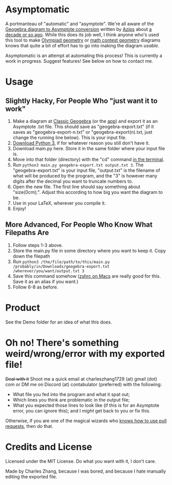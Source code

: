 # Asymptomatic
A portmanteau of "automatic" and "asymptote".  We're all aware of the [Geogebra diagram to Asymptote conversion](https://www.geogebra.org/classic?lang=en) written by [Azjps](https://artofproblemsolving.com/wiki/index.php/User:Azjps/geogebra) about [a decade or so ago](https://i.imgur.com/J3WfHEf.png).  While this does its job well, I think anyone who's used this tool to make [Olympiad geometry](https://web.evanchen.cc/geombook.html) or [math contest geometry](https://maa.org/student-programs/amc/) diagrams knows that quite a bit of effort has to go into making the diagram *usable*.

Asymptomatic is an attempt at automating this process!  This is currently a work in progress.  Suggest features!  See below on how to contact me.

# Usage
## Slightly Hacky, For People Who "just want it to work"
1. Make a diagram at [Classic Geogebra](https://www.geogebra.org/classic?lang=en) (or the [app](https://www.geogebra.org/download?lang=en)) and export it as an Asymptote .txt file.  This should save as "geogebra-export.txt" (if it saves as "geogebra-export-n.txt" or "geogebra-export(n).txt, just change the running line below).  This is your input file.
2. [Download Python 3](https://www.python.org/downloads/), if for whatever reason you still don't have it.
3. Download main.py here.  Store it in the same folder where your input file is.
4. Move into that folder (directory) with the "cd" command [in the terminal](https://tutorials.codebar.io/command-line/introduction/tutorial.html).
5. Run ```python3 main.py geogebra-export.txt output.txt 3```. The "geogebra-export.txt" is your input file, "output.txt" is the filename of what will be produced by the program, and the "3" is however many digits after the decimal you want to truncate numbers to.
6. Open the new file.  The first line should say something about "size(0cm);".  Adjust this according to how big you want the diagram to be.
7. Use in your LaTeX, wherever you compile it.
8. Enjoy!
## More Advanced, For People Who Know What Filepaths Are
1. Follow steps 1-3 above.
2. Store the main.py file in some directory where you want to keep it.  Copy down the filepath
3. Run ```python3 /the/file/path/to/this/main.py /probably/in/Downloads/geogebra-export.txt /wherever/you/want/output.txt 3```
5. Save this command somehow ([zshrc on Macs](https://superuser.com/questions/886132/where-is-the-zshrc-file-on-mac) are really good for this.  Save it as an alias if you want.)
6. Follow 6-8 as before.

# Product
See the Demo folder for an idea of what this does.

# Oh no!  There's something weird/wrong/error with my exported file!
~~Deal with it~~ Shoot me a quick email at charleszhang1729 (at) gmail (dot) com or DM me on Discord (at) contabulator (preferred) with the following:
- What file you fed into the program and what it spat out;
- Which lines you think are problematic in the output file;
- What you expected those lines to look like (if this is for an Asymptote error, you can ignore this);
and I *might* get back to you or fix this.

Otherwise, if you are one of the magical wizards who [knows how to use pull requests](https://docs.github.com/en/pull-requests/collaborating-with-pull-requests/proposing-changes-to-your-work-with-pull-requests/creating-a-pull-request), then do that.

# Credits and License
Licensed under the MIT License.  Do what you want with it, I don't care.

Made by Charles Zhang, because I was bored, and because I hate manually editing the exported file.
